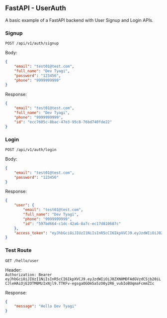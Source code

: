 ## FastAPI - UserAuth

A basic example of a FastAPI backend with User Signup and Login APIs.

### Signup

```POST /api/v1/auth/signup```

Body:

```json
{
    "email": "test01@test.com",
    "full_name": "Dev Tyagi",
    "password": "123456",
    "phone": "9999999999"
}
```

Response:

```json
{
    "email": "test01@test.com",
    "full_name": "Dev Tyagi",
    "phone": "9999999999",
    "id": "ecc7605c-8bac-47e3-95c8-76bd740fde22"
}
```


### Login

```POST /api/v1/auth/login```

Body:

```json
{
    "email": "test01@test.com",
    "password": "123456"
}
```

Response:

```json
{
    "user": {
        "email": "test01@test.com",
        "full_name": "Dev Tyagi",
        "phone": "9999999999",
        "id": "597bd664-c1dc-42a6-8a7c-ec17d810687c"
    },
    "access_token": "eyJhbGciOiJIUzI1NiIsInR5cCI6IkpXVCJ9.eyJzdWIiOiJ0ZXN0MDFAdGVzdC5jb20iLCJleHAiOjE2OTM0MzIxNjl9.TTKFv-egsgaOGOm5a5zO0y2R6_vubIoBUqmaFcmmZIc"
}
```

### Test Route

```GET /hello/user```

Header:   
```Authorization: Bearer eyJhbGciOiJIUzI1NiIsInR5cCI6IkpXVCJ9.eyJzdWIiOiJ0ZXN0MDFAdGVzdC5jb20iLCJleHAiOjE2OTM0MzIxNjl9.TTKFv-egsgaOGOm5a5zO0y2R6_vubIoBUqmaFcmmZIc```

Response:
```json
{
    "message": "Hello Dev Tyagi"
}
```
